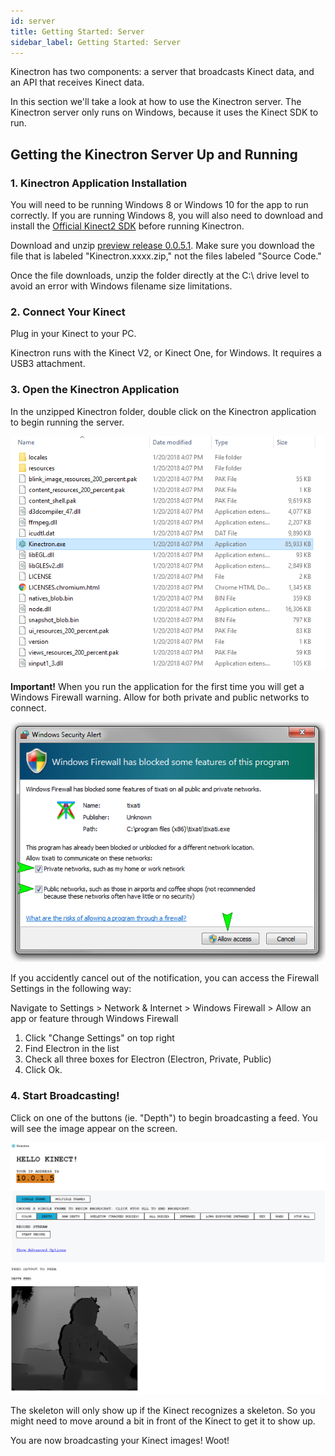 ```yaml
---
id: server
title: Getting Started: Server
sidebar_label: Getting Started: Server
---
```


Kinectron has two components: a server that broadcasts Kinect data, and an API that receives Kinect data. 

In this section we'll take a look at how to use the Kinectron server. The Kinectron server only runs on Windows, because it uses the Kinect SDK to run. 

## Getting the Kinectron Server Up and Running

### 1. Kinectron Application Installation
You will need to be running Windows 8 or Windows 10 for the app to run correctly. If you are running Windows 8, you will also need to download and install the [Official Kinect2 SDK](https://www.microsoft.com/en-us/download/details.aspx?id=44561) before running Kinectron.

Download and unzip [preview release 0.0.5.1](https://github.com/kinectron/kinectron/releases/tag/0.0.5.1). Make sure you download the file that is labeled "Kinectron.xxxx.zip," not the files labeled "Source Code." 

Once the file downloads, unzip the folder directly at the C:\ drive level to avoid an error with Windows filename size limitations.

### 2. Connect Your Kinect

Plug in your Kinect to your PC. 

Kinectron runs with the Kinect V2, or Kinect One, for Windows. It requires a USB3 attachment. 

### 3. Open the Kinectron Application

In the unzipped Kinectron folder, double click on the Kinectron application to begin running the server.

![Screenshot](/img/server/kinectronapp.png)

**Important!** When you run the application for the first time you will get a Windows Firewall warning. Allow for both private and public networks to connect.

![Screenshot](/img/server/winwarning.png)

If you accidently cancel out of the notification, you can access the Firewall Settings in the following way:

Navigate to Settings > Network & Internet > Windows Firewall > Allow an app or feature through Windows Firewall

1. Click "Change Settings" on top right
2. Find Electron in the list
3. Check all three boxes for Electron (Electron, Private, Public)
4. Click Ok.

### 4. Start Broadcasting!

Click on one of the buttons (ie. "Depth") to begin broadcasting a feed. You will see the image appear on the screen. 

![Screenshot](/img/server/broadcast.png)

The skeleton will only show up if the Kinect recognizes a skeleton. So you might need to move around a bit in front of the Kinect to get it to show up. 

You are now broadcasting your Kinect images! Woot!